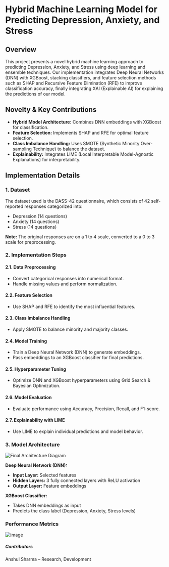 # Hybrid Machine Learning Model for Predicting Depression, Anxiety, and Stress

## Overview
This project presents a novel hybrid machine learning approach to predicting Depression, Anxiety, and Stress using deep learning and ensemble techniques. Our implementation integrates Deep Neural Networks (DNN) with XGBoost, stacking classifiers, and feature selection methods such as SHAP and Recursive Feature Elimination (RFE) to improve classification accuracy, finally integrating XAI (Explainable AI) for explaining the predictions of our model.

## Novelty & Key Contributions
- **Hybrid Model Architecture:** Combines DNN embeddings with XGBoost for classification.
- **Feature Selection:** Implements SHAP and RFE for optimal feature selection.
- **Class Imbalance Handling:** Uses SMOTE (Synthetic Minority Over-sampling Technique) to balance the dataset.
- **Explainability:** Integrates LIME (Local Interpretable Model-Agnostic Explanations) for interpretability.

## Implementation Details

### 1. Dataset
The dataset used is the DASS-42 questionnaire, which consists of 42 self-reported responses categorized into:
- Depression (14 questions)
- Anxiety (14 questions)
- Stress (14 questions)

**Note:** The original responses are on a 1 to 4 scale, converted to a 0 to 3 scale for preprocessing.

### 2. Implementation Steps
#### 2.1. Data Preprocessing
- Convert categorical responses into numerical format.
- Handle missing values and perform normalization.

#### 2.2. Feature Selection
- Use SHAP and RFE to identify the most influential features.

#### 2.3. Class Imbalance Handling
- Apply SMOTE to balance minority and majority classes.

#### 2.4. Model Training
- Train a Deep Neural Network (DNN) to generate embeddings.
- Pass embeddings to an XGBoost classifier for final predictions.

#### 2.5. Hyperparameter Tuning
- Optimize DNN and XGBoost hyperparameters using Grid Search & Bayesian Optimization.

#### 2.6. Model Evaluation
- Evaluate performance using Accuracy, Precision, Recall, and F1-score.

#### 2.7. Explainability with LIME
- Use LIME to explain individual predictions and model behavior.

### 3. Model Architecture

![Final Architecture Diagram](https://github.com/user-attachments/assets/aca1a88f-2c29-41e4-8ff0-0eb49b85b72d)

**Deep Neural Network (DNN):**
- **Input Layer:**  Selected features
- **Hidden Layers:** 3 fully connected layers with ReLU activation
- **Output Layer:** Feature embeddings

**XGBoost Classifier:**
- Takes DNN embeddings as input
- Predicts the class label (Depression, Anxiety, Stress levels)

### Performance Metrics
![image](https://github.com/user-attachments/assets/8e4c487b-5f6f-4176-abb3-3f772854aaf8)

##### Contributors

Anshul Sharma – Research, Development












